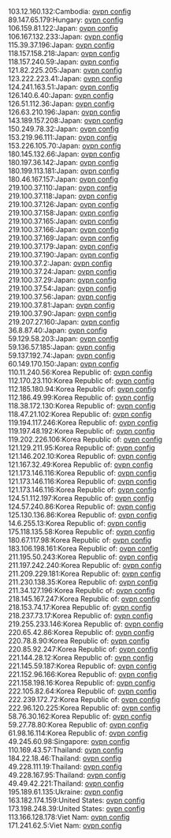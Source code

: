 103.12.160.132:Cambodia: [ovpn config](vpn/103_12_160_132.ovpn)  
89.147.65.179:Hungary: [ovpn config](vpn/89_147_65_179.ovpn)  
106.159.81.122:Japan: [ovpn config](vpn/106_159_81_122.ovpn)  
106.167.132.233:Japan: [ovpn config](vpn/106_167_132_233.ovpn)  
115.39.37.196:Japan: [ovpn config](vpn/115_39_37_196.ovpn)  
118.157.158.218:Japan: [ovpn config](vpn/118_157_158_218.ovpn)  
118.157.240.59:Japan: [ovpn config](vpn/118_157_240_59.ovpn)  
121.82.225.205:Japan: [ovpn config](vpn/121_82_225_205.ovpn)  
123.222.223.41:Japan: [ovpn config](vpn/123_222_223_41.ovpn)  
124.241.163.51:Japan: [ovpn config](vpn/124_241_163_51.ovpn)  
126.140.6.40:Japan: [ovpn config](vpn/126_140_6_40.ovpn)  
126.51.112.36:Japan: [ovpn config](vpn/126_51_112_36.ovpn)  
126.63.210.196:Japan: [ovpn config](vpn/126_63_210_196.ovpn)  
143.189.157.208:Japan: [ovpn config](vpn/143_189_157_208.ovpn)  
150.249.78.32:Japan: [ovpn config](vpn/150_249_78_32.ovpn)  
153.219.96.111:Japan: [ovpn config](vpn/153_219_96_111.ovpn)  
153.226.105.70:Japan: [ovpn config](vpn/153_226_105_70.ovpn)  
180.145.132.66:Japan: [ovpn config](vpn/180_145_132_66.ovpn)  
180.197.36.142:Japan: [ovpn config](vpn/180_197_36_142.ovpn)  
180.199.113.181:Japan: [ovpn config](vpn/180_199_113_181.ovpn)  
180.46.167.157:Japan: [ovpn config](vpn/180_46_167_157.ovpn)  
219.100.37.110:Japan: [ovpn config](vpn/219_100_37_110.ovpn)  
219.100.37.118:Japan: [ovpn config](vpn/219_100_37_118.ovpn)  
219.100.37.126:Japan: [ovpn config](vpn/219_100_37_126.ovpn)  
219.100.37.158:Japan: [ovpn config](vpn/219_100_37_158.ovpn)  
219.100.37.165:Japan: [ovpn config](vpn/219_100_37_165.ovpn)  
219.100.37.166:Japan: [ovpn config](vpn/219_100_37_166.ovpn)  
219.100.37.169:Japan: [ovpn config](vpn/219_100_37_169.ovpn)  
219.100.37.179:Japan: [ovpn config](vpn/219_100_37_179.ovpn)  
219.100.37.190:Japan: [ovpn config](vpn/219_100_37_190.ovpn)  
219.100.37.2:Japan: [ovpn config](vpn/219_100_37_2.ovpn)  
219.100.37.24:Japan: [ovpn config](vpn/219_100_37_24.ovpn)  
219.100.37.29:Japan: [ovpn config](vpn/219_100_37_29.ovpn)  
219.100.37.54:Japan: [ovpn config](vpn/219_100_37_54.ovpn)  
219.100.37.56:Japan: [ovpn config](vpn/219_100_37_56.ovpn)  
219.100.37.81:Japan: [ovpn config](vpn/219_100_37_81.ovpn)  
219.100.37.90:Japan: [ovpn config](vpn/219_100_37_90.ovpn)  
219.207.27.160:Japan: [ovpn config](vpn/219_207_27_160.ovpn)  
36.8.87.40:Japan: [ovpn config](vpn/36_8_87_40.ovpn)  
59.129.58.203:Japan: [ovpn config](vpn/59_129_58_203.ovpn)  
59.136.57.185:Japan: [ovpn config](vpn/59_136_57_185.ovpn)  
59.137.192.74:Japan: [ovpn config](vpn/59_137_192_74.ovpn)  
60.149.170.150:Japan: [ovpn config](vpn/60_149_170_150.ovpn)  
110.11.240.56:Korea Republic of: [ovpn config](vpn/110_11_240_56.ovpn)  
112.170.23.110:Korea Republic of: [ovpn config](vpn/112_170_23_110.ovpn)  
112.185.180.94:Korea Republic of: [ovpn config](vpn/112_185_180_94.ovpn)  
112.186.49.99:Korea Republic of: [ovpn config](vpn/112_186_49_99.ovpn)  
118.38.172.130:Korea Republic of: [ovpn config](vpn/118_38_172_130.ovpn)  
118.47.21.102:Korea Republic of: [ovpn config](vpn/118_47_21_102.ovpn)  
119.194.117.246:Korea Republic of: [ovpn config](vpn/119_194_117_246.ovpn)  
119.197.48.192:Korea Republic of: [ovpn config](vpn/119_197_48_192.ovpn)  
119.202.226.106:Korea Republic of: [ovpn config](vpn/119_202_226_106.ovpn)  
121.129.211.95:Korea Republic of: [ovpn config](vpn/121_129_211_95.ovpn)  
121.146.202.10:Korea Republic of: [ovpn config](vpn/121_146_202_10.ovpn)  
121.167.32.49:Korea Republic of: [ovpn config](vpn/121_167_32_49.ovpn)  
121.173.146.116:Korea Republic of: [ovpn config](vpn/121_173_146_116.ovpn)  
121.173.146.116:Korea Republic of: [ovpn config](vpn/121_173_146_116.ovpn)  
121.173.146.116:Korea Republic of: [ovpn config](vpn/121_173_146_116.ovpn)  
124.51.112.197:Korea Republic of: [ovpn config](vpn/124_51_112_197.ovpn)  
124.57.240.86:Korea Republic of: [ovpn config](vpn/124_57_240_86.ovpn)  
125.130.136.86:Korea Republic of: [ovpn config](vpn/125_130_136_86.ovpn)  
14.6.255.13:Korea Republic of: [ovpn config](vpn/14_6_255_13.ovpn)  
175.118.135.58:Korea Republic of: [ovpn config](vpn/175_118_135_58.ovpn)  
180.67.117.98:Korea Republic of: [ovpn config](vpn/180_67_117_98.ovpn)  
183.106.198.161:Korea Republic of: [ovpn config](vpn/183_106_198_161.ovpn)  
211.195.50.243:Korea Republic of: [ovpn config](vpn/211_195_50_243.ovpn)  
211.197.242.240:Korea Republic of: [ovpn config](vpn/211_197_242_240.ovpn)  
211.209.229.181:Korea Republic of: [ovpn config](vpn/211_209_229_181.ovpn)  
211.230.138.35:Korea Republic of: [ovpn config](vpn/211_230_138_35.ovpn)  
211.34.127.196:Korea Republic of: [ovpn config](vpn/211_34_127_196.ovpn)  
218.145.167.247:Korea Republic of: [ovpn config](vpn/218_145_167_247.ovpn)  
218.153.74.17:Korea Republic of: [ovpn config](vpn/218_153_74_17.ovpn)  
218.237.73.17:Korea Republic of: [ovpn config](vpn/218_237_73_17.ovpn)  
219.255.233.146:Korea Republic of: [ovpn config](vpn/219_255_233_146.ovpn)  
220.65.42.86:Korea Republic of: [ovpn config](vpn/220_65_42_86.ovpn)  
220.78.8.90:Korea Republic of: [ovpn config](vpn/220_78_8_90.ovpn)  
220.85.92.247:Korea Republic of: [ovpn config](vpn/220_85_92_247.ovpn)  
221.144.28.12:Korea Republic of: [ovpn config](vpn/221_144_28_12.ovpn)  
221.145.59.187:Korea Republic of: [ovpn config](vpn/221_145_59_187.ovpn)  
221.152.96.166:Korea Republic of: [ovpn config](vpn/221_152_96_166.ovpn)  
221.158.198.16:Korea Republic of: [ovpn config](vpn/221_158_198_16.ovpn)  
222.105.82.64:Korea Republic of: [ovpn config](vpn/222_105_82_64.ovpn)  
222.239.172.72:Korea Republic of: [ovpn config](vpn/222_239_172_72.ovpn)  
222.96.120.225:Korea Republic of: [ovpn config](vpn/222_96_120_225.ovpn)  
58.76.30.162:Korea Republic of: [ovpn config](vpn/58_76_30_162.ovpn)  
59.27.78.80:Korea Republic of: [ovpn config](vpn/59_27_78_80.ovpn)  
61.98.16.114:Korea Republic of: [ovpn config](vpn/61_98_16_114.ovpn)  
49.245.60.98:Singapore: [ovpn config](vpn/49_245_60_98.ovpn)  
110.169.43.57:Thailand: [ovpn config](vpn/110_169_43_57.ovpn)  
184.22.18.46:Thailand: [ovpn config](vpn/184_22_18_46.ovpn)  
49.228.111.19:Thailand: [ovpn config](vpn/49_228_111_19.ovpn)  
49.228.167.95:Thailand: [ovpn config](vpn/49_228_167_95.ovpn)  
49.49.42.221:Thailand: [ovpn config](vpn/49_49_42_221.ovpn)  
195.189.61.135:Ukraine: [ovpn config](vpn/195_189_61_135.ovpn)  
163.182.174.159:United States: [ovpn config](vpn/163_182_174_159.ovpn)  
173.198.248.39:United States: [ovpn config](vpn/173_198_248_39.ovpn)  
113.166.128.178:Viet Nam: [ovpn config](vpn/113_166_128_178.ovpn)  
171.241.62.5:Viet Nam: [ovpn config](vpn/171_241_62_5.ovpn)  
